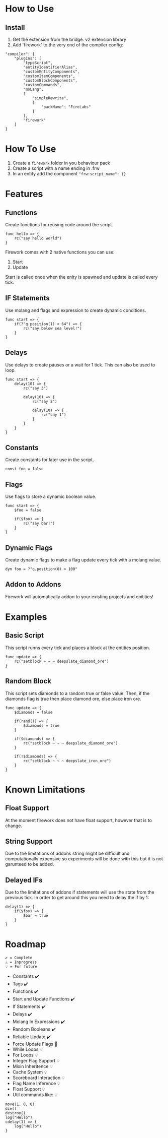 # How to Use
## Install
1. Get the extension from the bridge. v2 extension library
2. Add 'firework' to the very end of the compiler config:
```
"compiler": {
    "plugins": [
        "typeScript",
        "entityIdentifierAlias",
        "customEntityComponents",
        "customItemComponents",
        "customBlockComponents",
        "customCommands",
        "moLang",
        [
            "simpleRewrite",
            {
                "packName": "FireLabs"
            }
        ],
        "firework"
    ]
}
```

# How To Use
1. Create a `firework` folder in you behaviour pack
2. Create a script with a name ending in .frw
3. In an entity add the component `"frw:script_name": {}`

# Features
## Functions
Create functions for reusing code around the script.
```
func hello => {
    rc("say hello world")
}
```
Firework comes with 2 native functions you can use:
1. Start
2. Update

Start is called once when the enity is spawned and update is called every tick.
## IF Statements
Use molang and flags and expression to create dynamic conditions.
```
func start => {
    if(?"q.position(1) < 64") => {
        rc("say below sea level!")
    }
}
```
## Delays
Use delays to create pauses or a wait for 1 tick. This can also be used to loop.
```
func start => {
    delay(10) => {
        rc("say 3")

        delay(10) => {
            rc("say 2")

            delay(10) => {
                rc("say 1")
            }
        }
    }
}
```
## Constants
Create constants for later use in the script.
```
const foo = false
```
## Flags
Use flags to store a dynamic boolean value.
```
func start => {
    $foo = false

    if($foo) => {
        rc("say bar!")
    }
}
```
## Dynamic Flags
Create dynamic flags to make a flag update every tick with a molang value.
```
dyn foo = ?"q.position(0) > 100"
```

## Addon to Addons
Firework will automatically addon to your existing projects and enitities!

# Examples
## Basic Script
This script runns every tick and places a block at the entities position.
```
func update => {
    rc("setblock ~ ~ ~ deepslate_diamond_ore")
}
```
## Random Block
This script sets diamonds to a random true or false value. Then, if the diamonds flag is true then place diamond ore, else place iron ore.
```
func update => {
    $diamonds = false

    if(rand()) => {
        $diamonds = true
    }

    if($diamonds) => {
        rc("setblock ~ ~ ~ deepslate_diamond_ore")
    }

    if(!$diamonds) => {
        rc("setblock ~ ~ ~ deepslate_iron_ore")
    }
}
```

# Known Limitations
## Float Support
At the moment firework does not have float support, however that is to change.
## String Support
Due to the limitations of addons string might be difficult and computationally expensive so experiments will be done with this but it is not garunteed to be added.
## Delayed IFs
Due to the limitations of addons if statements will use the state from the previous tick. In order to get around this you need to delay the if by 1:
```
delay(1) => {
    if($foo) => {
        $bar = true
    }
}
```

# Roadmap
```
✔️ = Complete
⚠️ = Inprogress
💡 = For future
```

- Constants ✔️
- Tags ✔️
- Functions ✔️
- Start and Update Functions ✔️
- If Statements ✔️
- Delays ✔️
- Molang In Expressions ✔️
- Random Booleans ✔️
- Reliable Update ✔️
- Force Update Flags 🛑
- While Loops 💡
- For Loops 💡
- Integer Flag Support 💡
- Mixin Inheritence 💡
- Cache System 💡
- Scoreboard Interaction 💡
- Flag Name Inference 💡
- Float Support 💡
- Util commands like: 💡
```
move(1, 0, 0)
die()
destroy()
log("Hello")
cdelay(1) => {
    log("Hello")
}
```